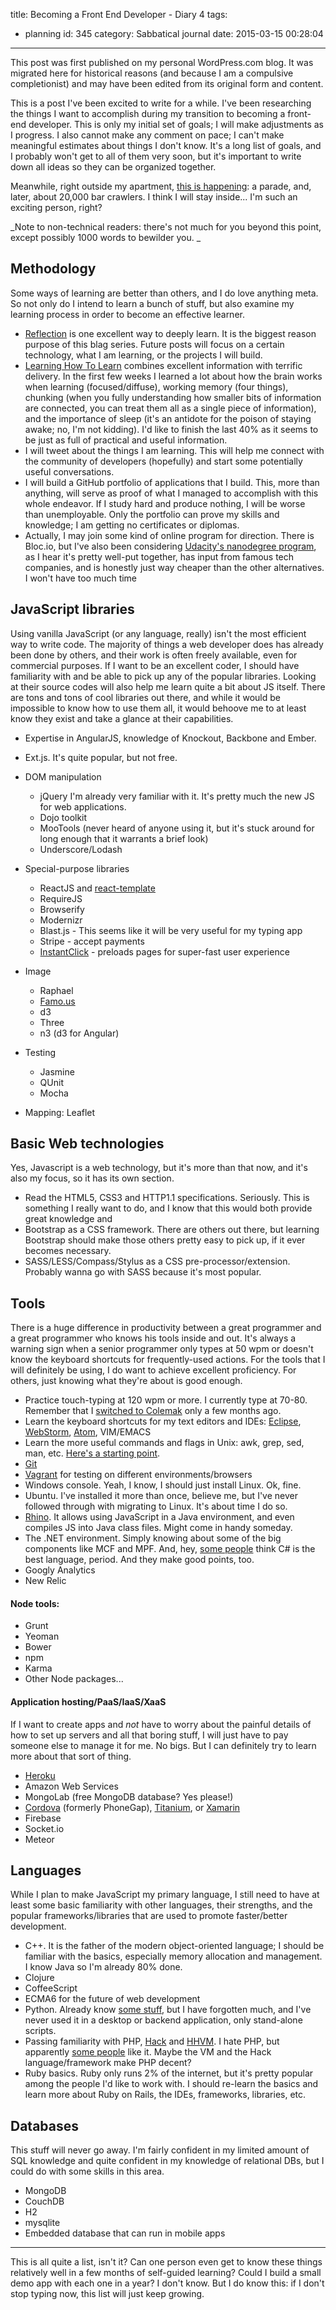title: Becoming a Front End Developer - Diary 4
tags:
  - planning
id: 345
category: Sabbatical journal
date: 2015-03-15 00:28:04
---

<div class="notice">This post was first published on my personal WordPress.com blog. It was migrated here for historical reasons (and because I am a compulsive completionist) and may have been edited from its original form and content.</div>

This is a post I've been excited to write for a while. I've been researching the things I want to accomplish during my transition to becoming a front-end developer. This is only my initial set of goals; I will make adjustments as I progress. I also cannot make any comment on pace; I can't make meaningful estimates about things I don't know. It's a long list of goals, and I probably won't get to all of them very soon, but it's important to write down all ideas so they can be organized together.

Meanwhile, right outside my apartment, [this is happening](http://www.wcnc.com/story/life/2015/03/13/charlotte-ready-for-st-patricks-day-2015/70307378/ "News article with video about Charlotte"): a parade, and, later, about 20,000 bar crawlers. I think I will stay inside... I'm such an exciting person, right?<!--more-->

_Note to non-technical readers: there's not much for you beyond this point, except possibly 1000 words to bewilder you. _

## Methodology

Some ways of learning are better than others, and I do love anything meta. So not only do I intend to learn a bunch of stuff, but also examine my learning process in order to become an effective learner.

*   [Reflection](https://sites.google.com/site/reflection4learning/why-reflect "Google Sites page on the topic of reflection") is one excellent way to deeply learn. It is the biggest reason purpose of this blag series. Future posts will focus on a certain technology, what I am learning, or the projects I will build.
*   [Learning How To Learn](https://www.coursera.org/learn/learning-how-to-learn "The free, self-paced course Learning How To Learn on coursera.org") combines excellent information with terrific delivery. In the first few weeks I learned a lot about how the brain works when learning (focused/diffuse), working memory (four things), chunking (when you fully understanding how smaller bits of information are connected, you can treat them all as a single piece of information), and the importance of sleep (it's an antidote for the poison of staying awake; no, I'm not kidding). I'd like to finish the last 40% as it seems to be just as full of practical and useful information.
*   I will tweet about the things I am learning. This will help me connect with the community of developers (hopefully) and start some potentially useful conversations.
*   I will build a GitHub portfolio of applications that I build. This, more than anything, will serve as proof of what I managed to accomplish with this whole endeavor. If I study hard and produce nothing, I will be worse than unemployable. Only the portfolio can prove my skills and knowledge; I am getting no certificates or diplomas.
*   Actually, I may join some kind of online program for direction. There is Bloc.io, but I've also been considering [Udacity's nanodegree program](https://www.udacity.com/course/nd004 "Full Stack nanodegree program at Udacity.com"), as I hear it's pretty well-put together, has input from famous tech companies, and is honestly just way cheaper than the other alternatives. I won't have too much time

## JavaScript libraries

Using vanilla JavaScript (or any language, really) isn't the most efficient way to write code. The majority of things a web developer does has already been done by others, and their work is often freely available, even for commercial purposes. If I want to be an excellent coder, I should have familiarity with and be able to pick up any of the popular libraries. Looking at their source codes will also help me learn quite a bit about JS itself. There are tons and tons of cool libraries out there, and while it would be impossible to know how to use them all, it would behoove me to at least know they exist and take a glance at their capabilities.

*   Expertise in AngularJS, knowledge of Knockout, Backbone and Ember.
*   Ext.js. It's quite popular, but not free.
*   DOM manipulation

    *   jQuery I'm already very familiar with it. It's pretty much the new JS for web applications.
    *   Dojo toolkit
    *   MooTools (never heard of anyone using it, but it's stuck around for long enough that it warrants a brief look)
    *   Underscore/Lodash

*   Special-purpose libraries

    *   ReactJS and [react-template](https://www.airpair.com/angularjs/posts/angular-vs-react-the-tie-breaker "An article explaining react-templates and how they make React better than Angular")
    *   RequireJS
    *   Browserify
    *   Modernizr
    *   Blast.js - This seems like it will be very useful for my typing app
    *   Stripe - accept payments
    *   [InstantClick](http://instantclick.io/ "InstantClick") - preloads pages for super-fast user experience

*   Image

    *   Raphael
    *   [Famo.us](https://famo.us/ "Famo.us homepage")
    *   d3
    *   Three
    *   n3 (d3 for Angular)

*   Testing

    *   Jasmine
    *   QUnit
    *   Mocha

*   Mapping: Leaflet

## Basic Web technologies

Yes, Javascript is a web technology, but it's more than that now, and it's also my focus, so it has its own section.

*   Read the HTML5, CSS3 and HTTP1.1 specifications. Seriously. This is something I really want to do, and I know that this would both provide great knowledge and
*   Bootstrap as a CSS framework. There are others out there, but learning Bootstrap should make those others pretty easy to pick up, if it ever becomes necessary.
*   SASS/LESS/Compass/Stylus as a CSS pre-processor/extension. Probably wanna go with SASS because it's most popular.

## Tools

There is a huge difference in productivity between a great programmer and a great programmer who knows his tools inside and out. It's always a warning sign when a senior programmer only types at 50 wpm or doesn't know the keyboard shortcuts for frequently-used actions. For the tools that I will definitely be using, I do want to achieve excellent proficiency. For others, just knowing what they're about is good enough.

*   Practice touch-typing at 120 wpm or more. I currently type at 70-80\. Remember that I [switched to Colemak](https://thoughtsfromwhence.wordpress.com/2014/10/25/colemak-week-4/ "Colemak, week 4") only a few months ago.
*   Learn the keyboard shortcuts for my text editors and IDEs: [Eclipse](https://eclipse.org/ "Eclipse, a popular Java/general-purpose IDE"), [WebStorm](https://www.jetbrains.com/webstorm/ "Webstorm, a superior IDE for web development"), [Atom](https://atom.io/ "Atom text editor"), VIM/EMACS
*   Learn the more useful commands and flags in Unix: awk, grep, sed, man, etc. [Here's a starting point](http://www.thegeekstuff.com/2010/11/50-linux-commands/ "An article with a list of several useful Linux commands").
*   [Git](https://www.udacity.com/course/ud775 "Udacity course page for How To Use Git and GitHub")
*   [Vagrant](https://www.vagrantup.com/) for testing on different environments/browsers
*   Windows console. Yeah, I know, I should just install Linux. Ok, fine.
*   Ubuntu. I've installed it more than once, believe me, but I've never followed through with migrating to Linux. It's about time I do so.
*   [Rhino](https://developer.mozilla.org/en-US/docs/Mozilla/Projects/Rhino/Overview "Rhino overview at Mozilla Developer Network"). It allows using JavaScript in a Java environment, and even compiles JS into Java class files. Might come in handy someday.
*   The .NET environment. Simply knowing about some of the big components like MCF and MPF. And, hey, [some people](http://xamarin.com/ "Xamarin homepage") think C# is the best language, period. And they make good points, too.
*   Googly Analytics
*   New Relic

#### Node tools:

*   Grunt
*   Yeoman
*   Bower
*   npm
*   Karma
*   Other Node packages...

#### Application hosting/PaaS/IaaS/XaaS

If I want to create apps and _not_ have to worry about the painful details of how to set up servers and all that boring stuff, I will just have to pay someone else to manage it for me. No bigs. But I can definitely try to learn more about that sort of thing.

*   [Heroku](https://www.heroku.com/)
*   Amazon Web Services
*   MongoLab (free MongoDB database? Yes please!)
*   [Cordova](http://cordova.apache.org/) (formerly PhoneGap), [Titanium](http://www.appcelerator.com/titanium/), or [Xamarin](http://xamarin.com/)
*   Firebase
*   Socket.io
*   Meteor

## Languages

While I plan to make JavaScript my primary language, I still need to have at least some basic familiarity with other languages, their strengths, and the popular frameworks/libraries that are used to promote faster/better development.

*   C++. It is the father of the modern object-oriented language; I should be familiar with the basics, especially memory allocation and management. I know Java so I'm already 80% done.
*   Clojure
*   CoffeeScript
*   ECMA6 for the future of web development
*   Python. Already know [some stuff](https://www.coursera.org/course/interactivepython1/ "The famous and excellent Interactive Introduction to Programming in Python course on Coursera.org"), but I have forgotten much, and I've never used it in a desktop or backend application, only stand-alone scripts.
*   Passing familiarity with PHP, [Hack](hacklang.org "Homepage of Hack, the PHP-compatible language") and [HHVM](http://hhvm.com/ "HVVM homepage"). I hate PHP, but apparently [some people](http://www.facebook.com "Facebook") like it. Maybe the VM and the Hack language/framework make PHP decent?
*   Ruby basics. Ruby only runs 2% of the internet, but it's pretty popular among the people I'd like to work with. I should re-learn the basics and learn more about Ruby on Rails, the IDEs, frameworks, libraries, etc.

## Databases

This stuff will never go away. I'm fairly confident in my limited amount of SQL knowledge and quite confident in my knowledge of relational DBs, but I could do with some skills in this area.

*   MongoDB
*   CouchDB
*   H2
*   mysqlite
*   Embedded database that can run in mobile apps

* * *

This is all quite a list, isn't it? Can one person even get to know these things relatively well in a few months of self-guided learning? Could I build a small demo app with each one in a year? I don't know. But I do know this: if I don't stop typing now, this list will just keep growing.